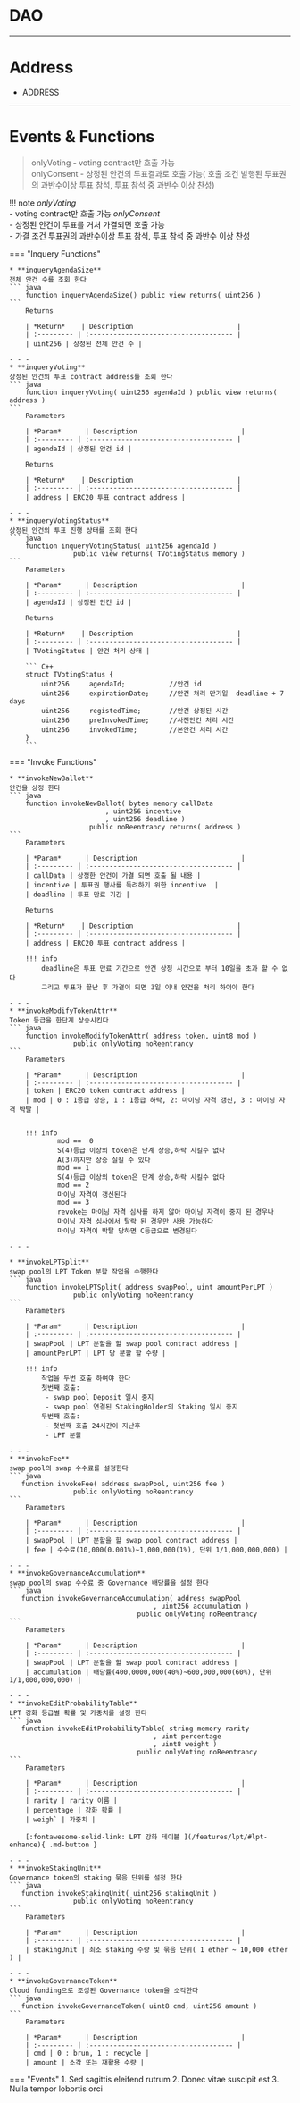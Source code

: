 # **DAO**
- - -

# **Address**
* ADDRESS
- - -

# **Events & Functions**

> onlyVoting - voting contract만 호출 가능        
> onlyConsent - 상정된 안건의 투표결과로 호출 가능( 호출 조건 발행된 투표권의 과반수이상 투표 참석, 투표 참석 중 과반수 이상 찬성)

!!! note
    *onlyVoting*   
     - voting contract만 호출 가능
    *onlyConsent*   
     - 상정된 안건이 투표를 거처 가결되면 호출 가능   
     - 가결 조건 투표권의 과반수이상 투표 참석, 투표 참석 중 과반수 이상 찬성


=== "Inquery Functions"

    * **inqueryAgendaSize**   
    전체 안건 수를 조회 한다
    ``` java
        function inqueryAgendaSize() public view returns( uint256 )
    ```   
        Returns     

        | *Return*    | Description                          |
        | :--------- | :------------------------------------ |
        | uint256 | 상정된 전체 안건 수 |
  
    - - -
    * **inqueryVoting**   
    상정된 안건의 투표 contract address를 조회 한다
    ``` java
        function inqueryVoting( uint256 agendaId ) public view returns( address )
    ```   
        Parameters     
           
        | *Param*      | Description                          |
        | :--------- | :------------------------------------ |
        | agendaId | 상정된 안건 id |

        Returns     

        | *Return*    | Description                          |
        | :--------- | :------------------------------------ |
        | address | ERC20 투표 contract address |

    - - -
    * **inqueryVotingStatus**   
    상정된 안건의 투표 진행 상태를 조회 한다
    ``` java
        function inqueryVotingStatus( uint256 agendaId ) 
                    public view returns( TVotingStatus memory )
    ```   
        Parameters     
           
        | *Param*      | Description                          |
        | :--------- | :------------------------------------ |
        | agendaId | 상정된 안건 id |

        Returns     

        | *Return*    | Description                          |
        | :--------- | :------------------------------------ |
        | TVotingStatus | 안건 처리 상태 |

        ``` C++
        struct TVotingStatus {
            uint256     agendaId;           //안건 id
            uint256     expirationDate;     //안건 처리 만기일  deadline + 7 days
            uint256     registedTime;       //안건 상정된 시간
            uint256     preInvokedTime;     //사전안건 처리 시간
            uint256     invokedTime;        //본안건 처리 시간
        }        
        ```
=== "Invoke Functions"

    * **invokeNewBallot**   
    안건을 상정 한다
    ``` java
        function invokeNewBallot( bytes memory callData
                            , uint256 incentive
                            , uint256 deadline ) 
                        public noReentrancy returns( address )
    ```   
        Parameters     
           
        | *Param*      | Description                          |
        | :--------- | :------------------------------------ |
        | callData | 상정한 안건이 가결 되면 호출 될 내용 |   
        | incentive | 투표권 행사를 독려하기 위한 incentive  |
        | deadline | 투표 만료 기간 |   

        Returns     

        | *Return*    | Description                          |
        | :--------- | :------------------------------------ |
        | address | ERC20 투표 contract address |

        !!! info
            deadline은 투표 만료 기간으로 안건 상정 시간으로 부터 10일을 초과 할 수 없다   
            그리고 투표가 끝난 후 가결이 되면 3일 이내 안건을 처리 하여야 한다   

    - - -
    * **invokeModifyTokenAttr**   
    Token 등급을 한단계 상승시킨다
    ``` java
        function invokeModifyTokenAttr( address token, uint8 mod ) 
                    public onlyVoting noReentrancy
    ```   
        Parameters     
           
        | *Param*      | Description                          |
        | :--------- | :------------------------------------ |
        | token | ERC20 token contract address |
        | mod | 0 : 1등급 상승, 1 : 1등급 하락, 2: 마이닝 자격 갱신, 3 : 마이닝 자격 박탈 |


        !!! info
                mod ==  0   
                S(4)등급 이상의 token은 단계 상승,하락 시킬수 없다  
                A(3)까지만 상승 실킬 수 있다
                mod == 1   
                S(4)등급 이상의 token은 단계 상승,하락 시킬수 없다    
                mod == 2   
                마이닝 자격이 갱신된다   
                mod == 3   
                revoke는 마이닝 자격 심사를 하지 않아 마이닝 자격이 중지 된 경우나   
                마이닝 자격 심사에서 탈락 된 경우만 사용 가능하다   
                마이닝 자격이 박탈 당하면 C등급으로 변경된다   

    - - -

    * **invokeLPTSplit**   
    swap pool의 LPT Token 분할 작업을 수행한다      
    ``` java
        function invokeLPTSplit( address swapPool, uint amountPerLPT ) 
                    public onlyVoting noReentrancy
    ```   
        Parameters     
           
        | *Param*      | Description                          |
        | :--------- | :------------------------------------ |
        | swapPool | LPT 분할을 할 swap pool contract address |   
        | amountPerLPT | LPT 당 분할 할 수량 |   

        !!! info   
            작업을 두번 호출 하여야 한다   
            첫번째 호출: 
             - swap pool Deposit 일시 중지         
             - swap pool 연결된 StakingHolder의 Staking 일시 중지  
            두번째 호출:
             - 첫번째 호출 24시간이 지난후
             - LPT 분할  

    - - -
    * **invokeFee**   
    swap pool의 swap 수수료를 설정한다
    ``` java
       function invokeFee( address swapPool, uint256 fee ) 
                    public onlyVoting noReentrancy
    ```   
        Parameters     
           
        | *Param*      | Description                          |
        | :--------- | :------------------------------------ |
        | swapPool | LPT 분할을 할 swap pool contract address |   
        | fee | 수수료(10,000(0.001%)~1,000,000(1%), 단위 1/1,000,000,000) | 

    - - -
    * **invokeGovernanceAccumulation**   
    swap pool의 swap 수수료 중 Governance 배당률을 설정 한다
    ``` java
       function invokeGovernanceAccumulation( address swapPool
                                        , uint256 accumulation ) 
                                    public onlyVoting noReentrancy
    ```   
        Parameters     
           
        | *Param*      | Description                          |
        | :--------- | :------------------------------------ |
        | swapPool | LPT 분할을 할 swap pool contract address |   
        | accumulation | 배당률(400,0000,000(40%)~600,000,000(60%), 단위 1/1,000,000,000) |     

    - - -
    * **invokeEditProbabilityTable**   
    LPT 강화 등급별 확률 및 가중치를 설정 한다
    ``` java
       function invokeEditProbabilityTable( string memory rarity
                                        , uint percentage
                                        , uint8 weight ) 
                                    public onlyVoting noReentrancy
    ```   
        Parameters     
           
        | *Param*      | Description                          |
        | :--------- | :------------------------------------ |
        | rarity | rarity 이름 |   
        | percentage | 강화 확률 |             
        | weigh` | 가중치 | 

        [:fontawesome-solid-link: LPT 강화 테이블 ](/features/lpt/#lpt-enhance){ .md-button } 

    - - -
    * **invokeStakingUnit**   
    Governance token의 staking 묶음 단위를 설정 한다
    ``` java
       function invokeStakingUnit( uint256 stakingUnit ) 
                    public onlyVoting noReentrancy
    ```   
        Parameters     
           
        | *Param*      | Description                          |
        | :--------- | :------------------------------------ |
        | stakingUnit | 최소 staking 수량 및 묶음 단위( 1 ether ~ 10,000 ether ) |   
        
    - - -
    * **invokeGovernanceToken**   
    Cloud funding으로 조성된 Governance token을 소각한다
    ``` java
       function invokeGovernanceToken( uint8 cmd, uint256 amount ) 
    ```   
        Parameters     
           
        | *Param*      | Description                          |
        | :--------- | :------------------------------------ |
        | cmd | 0 : brun, 1 : recycle |   
        | amount | 소각 또는 재활용 수량 |   

=== "Events"
    1. Sed sagittis eleifend rutrum
    2. Donec vitae suscipit est
    3. Nulla tempor lobortis orci

